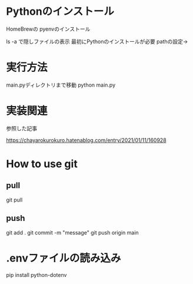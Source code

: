 # Pythonのインストール

HomeBrewの
pyenvのインストール

ls -a
で隠しファイルの表示
最初にPythonのインストールが必要
pathの設定→

# 実行方法

main.pyディレクトリまで移動
python main.py


# 実装関連

参照した記事


https://chayarokurokuro.hatenablog.com/entry/2021/01/11/160928


# How to use git

## pull

git pull

## push

git add .
git commit -m "message"
git push origin main

# .envファイルの読み込み
pip install python-dotenv